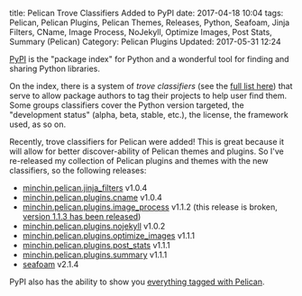 title: Pelican Trove Classifiers Added to PyPI
date: 2017-04-18 10:04
tags: Pelican, Pelican Plugins, Pelican Themes, Releases, Python, Seafoam, Jinja Filters, CName, Image Process, NoJekyll, Optimize Images, Post Stats, Summary (Pelican)
Category: Pelican Plugins
Updated: 2017-05-31 12:24

[PyPI](https://pypi.python.org/pypi) is the "package index" for Python and a
wonderful tool for finding and sharing Python libraries.

On the index, there is a system of *trove classifiers* (see the [full list
here](https://pypi.python.org/pypi?%3Aaction=list_classifiers)) that serve to
allow package authors to tag their projects to help user find them. Some groups
classifiers cover the Python version targeted, the "development status" (alpha,
beta, stable, etc.), the license, the framework used, as so on.

Recently, trove classifiers for Pelican were added! This is great because it
will allow for better discover-ability of Pelican themes and plugins. So I've
re-released my collection of Pelican plugins and themes with the new
classifiers, so the following releases:

- [minchin.pelican.jinja_filters](https://github.com/MinchinWeb/minchin.pelican.jinja_filters) v1.0.4
- [minchin.pelican.plugins.cname](https://github.com/MinchinWeb/minchin.pelican.plugins.cname) v1.0.4
- [minchin.pelican.plugins.image_process](https://github.com/MinchinWeb/minchin.pelican.plugins.image_process) v1.1.2 (this release is broken, [version 1.1.3 has been released]({filename}20170527-image-processing-for-pelican-113-released.md))
- [minchin.pelican.plugins.nojekyll](https://github.com/MinchinWeb/minchin.pelican.plugins.nojekyll) v1.0.2
- [minchin.pelican.plugins.optimize_images](https://github.com/MinchinWeb/minchin.pelican.plugins.optimize_images) v1.1.1
- [minchin.pelican.plugins.post_stats](https://github.com/MinchinWeb/minchin.pelican.plugins.post_stats) v1.1.1
- [minchin.pelican.plugins.summary](https://github.com/MinchinWeb/minchin.pelican.plugins.summary) v1.1.1
- [seafoam](https://github.com/MinchinWeb/seafoam) v2.1.4

PyPI also has the ability to show you [everything tagged with
Pelican](https://pypi.python.org/pypi?:action=browse&c=635).
